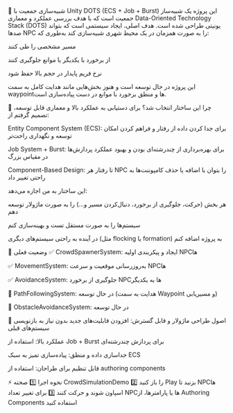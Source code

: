 🧠 شبیه‌سازی جمعیت با Unity DOTS (ECS + Job + Burst)
این پروژه یک شبیه‌ساز جمعیت است که با هدف بررسی عملکرد و معماری Data-Oriented Technology Stack (DOTS) یونیتی طراحی شده است.
هدف اصلی، ایجاد سیستمی است که بتواند صدها NPC را به صورت همزمان در یک محیط شهری شبیه‌سازی کند به‌طوری که:

مسیر مشخصی را طی کنند

از برخورد با یکدیگر یا موانع جلوگیری کنند

نرخ فریم پایدار در حجم بالا حفظ شود

این پروژه در حال توسعه است و هنوز بخش‌هایی مانند هدایت کامل به سمت waypointها و منطق برخورد با موانع در دست پیاده‌سازی است.

🎯 چرا این ساختار انتخاب شد؟
برای دستیابی به عملکرد بالا و معماری قابل توسعه، تصمیم گرفتم از:

Entity Component System (ECS): برای جدا کردن داده از رفتار و فراهم کردن امکان توسعه و نگهداری راحت‌تر

Job System + Burst: برای بهره‌برداری از چند‌رشته‌ای بودن و بهبود عملکرد پردازش‌ها در مقیاس بزرگ

Component-Based Design: تا رفتار هر NPC را بتوان با اضافه یا حذف کامپوننت‌ها به راحتی تغییر داد

این ساختار به من اجازه می‌دهد:

هر بخش (حرکت، جلوگیری از برخورد، دنبال‌کردن مسیر و...) را به صورت ماژولار توسعه دهم

سیستم‌ها را به صورت مستقل تست و بهینه‌سازی کنم

در آینده به راحتی سیستم‌های دیگری (مثل flocking یا formation) به پروژه اضافه کنم


🚀 وضعیت فعلی
✅ CrowdSpawnerSystem: ایجاد و پیکربندی اولیه NPCها

✅ MovementSystem: به‌روزرسانی موقعیت و سرعت NPCها

✅ AvoidanceSystem: جلوگیری از برخورد NPCها به یکدیگر

🔄 PathFollowingSystem: در حال توسعه (هدایت به سمت Waypoint و مسیر‌یابی)

🔄 ObstacleAvoidanceSystem: در حال توسعه

🧠 اصول طراحی
ماژولار و قابل گسترش: افزودن قابلیت‌های جدید بدون نیاز به بازنویسی سیستم‌های قبلی

عملکرد بالا: استفاده از Job + Burst برای پردازش چند‌رشته‌ای

جداسازی داده و منطق: پیاده‌سازی تمیز به سبک ECS

قابل تنظیم برای طراحان: استفاده از authoring components

⚡ نحوه اجرا
1️⃣ صحنه CrowdSimulationDemo را باز کنید
2️⃣ Play بزنید تا NPCها اسپاون شوند و حرکت کنند
3️⃣ برای تغییر تعداد NPCها یا پارامترها، از Authoring Components استفاده کنید


